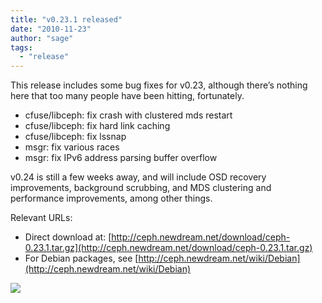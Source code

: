 ```yaml
---
title: "v0.23.1 released"
date: "2010-11-23"
author: "sage"
tags: 
  - "release"
---
```


This release includes some bug fixes for v0.23, although there’s nothing here that too many people have been hitting, fortunately.

- cfuse/libceph: fix crash with clustered mds restart
- cfuse/libceph: fix hard link caching
- cfuse/libceph: fix lssnap
- msgr: fix various races
- msgr: fix IPv6 address parsing buffer overflow

v0.24 is still a few weeks away, and will include OSD recovery improvements, background scrubbing, and MDS clustering and performance improvements, among other things.

Relevant URLs:

- Direct download at: [http://ceph.newdream.net/download/ceph-0.23.1.tar.gz](http://ceph.newdream.net/download/ceph-0.23.1.tar.gz)
- For Debian packages, see [http://ceph.newdream.net/wiki/Debian](http://ceph.newdream.net/wiki/Debian)

![](http://track.hubspot.com/__ptq.gif?a=268973&k=14&bu=http://ceph.com&r=http://ceph.com/releases/v0-23-1-released/&bvt=rss&p=wordpress)
